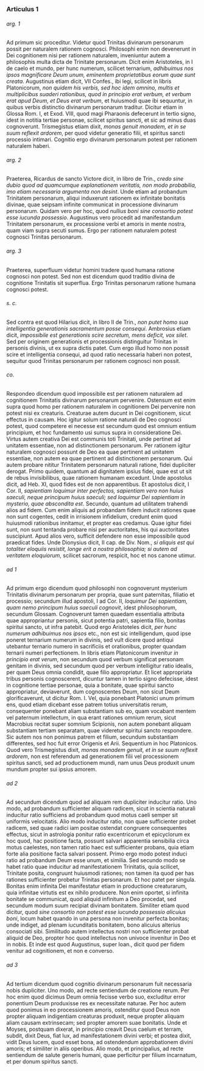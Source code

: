### Articulus 1

###### arg. 1
Ad primum sic proceditur. Videtur quod Trinitas divinarum personarum possit per naturalem rationem cognosci. Philosophi enim non devenerunt in Dei cognitionem nisi per rationem naturalem, inveniuntur autem a philosophis multa dicta de Trinitate personarum. Dicit enim Aristoteles, in I de caelo et mundo, per hunc numerum, scilicet ternarium, *adhibuimus nos ipsos magnificare Deum unum, eminentem proprietatibus eorum quae sunt creata*. Augustinus etiam dicit, VII Confes., ibi legi, scilicet in libris Platonicorum, *non quidem his verbis, sed hoc idem omnino, multis et multiplicibus suaderi rationibus, quod in principio erat verbum, et verbum erat apud Deum, et Deus erat verbum*, et huiusmodi quae ibi sequuntur, in quibus verbis distinctio divinarum personarum traditur. Dicitur etiam in Glossa Rom. I, et Exod. VIII, quod magi Pharaonis defecerunt in tertio signo, idest in notitia tertiae personae, scilicet spiritus sancti, et sic ad minus duas cognoverunt. Trismegistus etiam dixit, *monas genuit monadem, et in se suum reflexit ardorem*, per quod videtur generatio filii, et spiritus sancti processio intimari. Cognitio ergo divinarum personarum potest per rationem naturalem haberi.

###### arg. 2
Praeterea, Ricardus de sancto Victore dicit, in libro de Trin., *credo sine dubio quod ad quamcumque explanationem veritatis, non modo probabilia, imo etiam necessaria argumenta non desint*. Unde etiam ad probandum Trinitatem personarum, aliqui induxerunt rationem ex infinitate bonitatis divinae, quae seipsam infinite communicat in processione divinarum personarum. Quidam vero per hoc, quod *nullius boni sine consortio potest esse iucunda possessio*. Augustinus vero procedit ad manifestandum Trinitatem personarum, ex processione verbi et amoris in mente nostra, quam viam supra secuti sumus. Ergo per rationem naturalem potest cognosci Trinitas personarum.

###### arg. 3
Praeterea, superfluum videtur homini tradere quod humana ratione cognosci non potest. Sed non est dicendum quod traditio divina de cognitione Trinitatis sit superflua. Ergo Trinitas personarum ratione humana cognosci potest.

###### s. c.
Sed contra est quod Hilarius dicit, in libro II de Trin., *non putet homo sua intelligentia generationis sacramentum posse consequi*. Ambrosius etiam dicit, *impossibile est generationis scire secretum, mens deficit, vox silet*. Sed per originem generationis et processionis distinguitur Trinitas in personis divinis, ut ex supra dictis patet. Cum ergo illud homo non possit scire et intelligentia consequi, ad quod ratio necessaria haberi non potest, sequitur quod Trinitas personarum per rationem cognosci non possit.

###### co.
Respondeo dicendum quod impossibile est per rationem naturalem ad cognitionem Trinitatis divinarum personarum pervenire. Ostensum est enim supra quod homo per rationem naturalem in cognitionem Dei pervenire non potest nisi ex creaturis. Creaturae autem ducunt in Dei cognitionem, sicut effectus in causam. Hoc igitur solum ratione naturali de Deo cognosci potest, quod competere ei necesse est secundum quod est omnium entium principium, et hoc fundamento usi sumus supra in consideratione Dei. Virtus autem creativa Dei est communis toti Trinitati, unde pertinet ad unitatem essentiae, non ad distinctionem personarum. Per rationem igitur naturalem cognosci possunt de Deo ea quae pertinent ad unitatem essentiae, non autem ea quae pertinent ad distinctionem personarum. Qui autem probare nititur Trinitatem personarum naturali ratione, fidei dupliciter derogat. Primo quidem, quantum ad dignitatem ipsius fidei, quae est ut sit de rebus invisibilibus, quae rationem humanam excedunt. Unde apostolus dicit, ad Heb. XI, quod fides est de non apparentibus. Et apostolus dicit, I Cor. II, *sapientiam loquimur inter perfectos, sapientiam vero non huius saeculi, neque principum huius saeculi; sed loquimur Dei sapientiam in mysterio, quae abscondita est*. Secundo, quantum ad utilitatem trahendi alios ad fidem. Cum enim aliquis ad probandam fidem inducit rationes quae non sunt cogentes, cedit in irrisionem infidelium, credunt enim quod huiusmodi rationibus innitamur, et propter eas credamus. Quae igitur fidei sunt, non sunt tentanda probare nisi per auctoritates, his qui auctoritates suscipiunt. Apud alios vero, sufficit defendere non esse impossibile quod praedicat fides. Unde Dionysius dicit, II cap. de Div. Nom., *si aliquis est qui totaliter eloquiis resistit, longe erit a nostra philosophia; si autem ad veritatem eloquiorum*, scilicet sacrorum, respicit, hoc et nos canone utimur.

###### ad 1
Ad primum ergo dicendum quod philosophi non cognoverunt mysterium Trinitatis divinarum personarum per propria, quae sunt paternitas, filiatio et processio; secundum illud apostoli, I ad Cor. II, *loquimur Dei sapientiam, quam nemo principum huius saeculi cognovit*, idest philosophorum, secundum Glossam. Cognoverunt tamen quaedam essentialia attributa quae appropriantur personis, sicut potentia patri, sapientia filio, bonitas spiritui sancto, ut infra patebit. Quod ergo Aristoteles dicit, *per hunc numerum adhibuimus nos ipsos* etc., non est sic intelligendum, quod ipse poneret ternarium numerum in divinis, sed vult dicere quod antiqui utebantur ternario numero in sacrificiis et orationibus, propter quandam ternarii numeri perfectionem. In libris etiam Platonicorum invenitur *in principio erat verum*, non secundum quod verbum significat personam genitam in divinis, sed secundum quod per verbum intelligitur ratio idealis, per quam Deus omnia condidit, quae filio appropriatur. Et licet appropriata tribus personis cognoscerent, dicuntur tamen in tertio signo defecisse, idest in cognitione tertiae personae, quia a bonitate, quae spiritui sancto appropriatur, deviaverunt, dum cognoscentes Deum, non sicut Deum glorificaverunt, ut dicitur Rom. I. Vel, quia ponebant Platonici unum primum ens, quod etiam dicebant esse patrem totius universitatis rerum, consequenter ponebant aliam substantiam sub eo, quam vocabant mentem vel paternum intellectum, in qua erant rationes omnium rerum, sicut Macrobius recitat super somnium Scipionis, non autem ponebant aliquam substantiam tertiam separatam, quae videretur spiritui sancto respondere. Sic autem nos non ponimus patrem et filium, secundum substantiam differentes, sed hoc fuit error Origenis et Arii. Sequentium in hoc Platonicos. Quod vero Trismegistus dixit, *monas monadem genuit, et in se suum reflexit ardorem*, non est referendum ad generationem filii vel processionem spiritus sancti, sed ad productionem mundi, nam unus Deus produxit unum mundum propter sui ipsius amorem.

###### ad 2
Ad secundum dicendum quod ad aliquam rem dupliciter inducitur ratio. Uno modo, ad probandum sufficienter aliquam radicem, sicut in scientia naturali inducitur ratio sufficiens ad probandum quod motus caeli semper sit uniformis velocitatis. Alio modo inducitur ratio, non quae sufficienter probet radicem, sed quae radici iam positae ostendat congruere consequentes effectus, sicut in astrologia ponitur ratio excentricorum et epicyclorum ex hoc quod, hac positione facta, possunt salvari apparentia sensibilia circa motus caelestes, non tamen ratio haec est sufficienter probans, quia etiam forte alia positione facta salvari possent. Primo ergo modo potest induci ratio ad probandum Deum esse unum, et similia. Sed secundo modo se habet ratio quae inducitur ad manifestationem Trinitatis, quia scilicet, Trinitate posita, congruunt huiusmodi rationes; non tamen ita quod per has rationes sufficienter probetur Trinitas personarum. Et hoc patet per singula. Bonitas enim infinita Dei manifestatur etiam in productione creaturarum, quia infinitae virtutis est ex nihilo producere. Non enim oportet, si infinita bonitate se communicat, quod aliquid infinitum a Deo procedat, sed secundum modum suum recipiat divinam bonitatem. Similiter etiam quod dicitur, quod *sine consortio non potest esse iucunda possessio alicuius boni*, locum habet quando in una persona non invenitur perfecta bonitas; unde indiget, ad plenam iucunditatis bonitatem, bono alicuius alterius consociati sibi. Similitudo autem intellectus nostri non sufficienter probat aliquid de Deo, propter hoc quod intellectus non univoce invenitur in Deo et in nobis. Et inde est quod Augustinus, super Ioan., dicit quod per fidem venitur ad cognitionem, et non e converso.

###### ad 3
Ad tertium dicendum quod cognitio divinarum personarum fuit necessaria nobis dupliciter. Uno modo, ad recte sentiendum de creatione rerum. Per hoc enim quod dicimus Deum omnia fecisse verbo suo, excluditur error ponentium Deum produxisse res ex necessitate naturae. Per hoc autem quod ponimus in eo processionem amoris, ostenditur quod Deus non propter aliquam indigentiam creaturas produxit, neque propter aliquam aliam causam extrinsecam; sed propter amorem suae bonitatis. Unde et Moyses, postquam dixerat, in principio creavit Deus caelum et terram, subdit, dixit Deus, fiat lux, ad manifestationem divini verbi; et postea dixit, vidit Deus lucem, quod esset bona, ad ostendendum approbationem divini amoris; et similiter in aliis operibus. Alio modo, et principalius, ad recte sentiendum de salute generis humani, quae perficitur per filium incarnatum, et per donum spiritus sancti.

